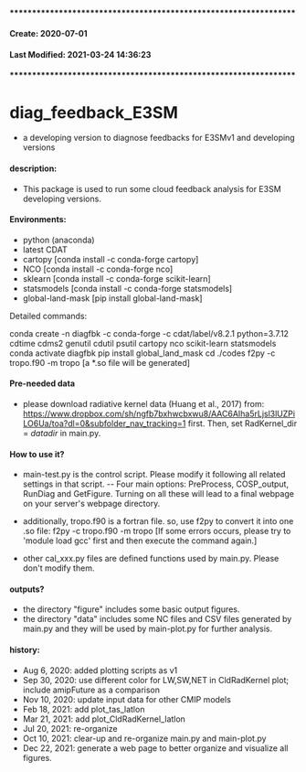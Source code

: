 #### ****************************************************************
####    Create: 2020-07-01 
####    Last Modified: 2021-03-24 14:36:23
#### ****************************************************************


# diag_feedback_E3SM
- a developing version to diagnose feedbacks for E3SMv1 and developing versions

#### description:
- This package is used to run some cloud feedback analysis for E3SM developing versions.

#### Environments:
- python (anaconda)
- latest CDAT
- cartopy [conda install -c conda-forge cartopy]
- NCO [conda install -c conda-forge nco]
- sklearn [conda install -c conda-forge scikit-learn]
- statsmodels [conda install -c conda-forge statsmodels]
- global-land-mask [pip install global-land-mask]

Detailed commands:

conda create -n diagfbk -c conda-forge -c cdat/label/v8.2.1 python=3.7.12 cdtime cdms2 genutil cdutil psutil cartopy nco scikit-learn statsmodels
conda activate diagfbk
pip install global_land_mask
cd ./codes 
f2py -c tropo.f90 -m tropo [a *.so file will be generated]

#### Pre-needed data
- please download radiative kernel data (Huang et al., 2017) from: https://www.dropbox.com/sh/ngfb7bxhwcbxwu8/AAC6AIha5rLjsl3lUZPiLO6Ua/toa?dl=0&subfolder_nav_tracking=1 first. Then, set RadKernel_dir = *datadir* in main.py.

#### How to use it?
- main-test.py is the control script. Please modify it following all related settings in that script.
-- Four main options: PreProcess, COSP_output, RunDiag and GetFigure. Turning on all these will lead to a final webpage on your server's webpage directory. 

- additionally, tropo.f90 is a fortran file. so, use f2py to convert it into one .so file: f2py -c tropo.f90 -m tropo [If some errors occurs, please try to 'module load gcc' first and then execute the command again.]

- other cal_xxx.py files are defined functions used by main.py. Please don't modify them.

#### outputs?
- the directory "figure" includes some basic output figures.
- the directory "data" includes some NC files and CSV files generated by main.py and they will be used by main-plot.py for further analysis.


#### history:
- Aug 6, 2020: added plotting scripts as v1
- Sep 30, 2020: use different color for LW,SW,NET in CldRadKernel plot; include amipFuture as a comparison
- Nov 10, 2020: update input data for other CMIP models
- Feb 18, 2021: add plot_tas_latlon
- Mar 21, 2021: add plot_CldRadKernel_latlon 
- Jul 20, 2021: re-organize  
- Oct 10, 2021: clear-up and re-organize main.py and main-plot.py 
- Dec 22, 2021: generate a web page to better organize and visualize all figures.

